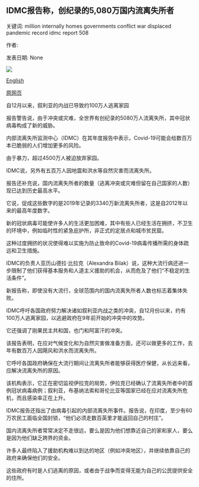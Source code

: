 ## IDMC报告称，创纪录的5,080万国内流离失所者

关键词: million internally homes governments conflict war displaced pandemic record idmc report 508

作者: 

发表日期: None

![](https://ichef.bbci.co.uk/news/1024/branded_news/120E7/production/_111995937_hi061228038.jpg)

[English](Record%2050.8%20million%20internally%20displaced%2C%20IDMC%20report%20says.md)

[原网页](https://www.bbc.com/news/world-52450031)

自12月以来，叙利亚的内战已导致约100万人逃离家园

报告警告说，由于冲突或灾难，全世界有创纪录的5080万人流离失所，其中冠状病毒构成了新的威胁。

内部流离失所监测中心（IDMC）在其年度报告中表示，Covid-19可能会给数百万本已脆弱的人们增加更多的风险。

由于暴力，超过4500万人被迫放弃家园。

IDMC说，另外有五百万人因地震和洪水等自然灾害而流离失所。

报告还补充说，国内流离失所者的数量（逃离冲突或灾难但留在自己国家的人数）现已达到历史最高水平。

它说，促成这些数字的是2019年记录的3340万新流离失所者，这是自2012年以来的最高年度数字。

新的冠状病毒可能使许多人的生活更加困难，其中有些人已经生活在拥挤，不卫生的环境中，例如临时性的紧急庇护所，非正式的定居点和城市贫民窟。

这种过度拥挤的状况使得难以实施为防止致命的Covid-19病毒传播所需的身体疏远和卫生措施。

IDMC的负责人亚历山德拉·比拉克（Alexandra Bilak）说，这种大流行病还进一步限制了他们获得基本服务和人道主义援助的机会，从而危及了他们“不稳定的生活条件”。

新报告称，即使没有大流行，全球范围内的国内流离失所者人数也标志着集体失败。

IDMC呼吁各国政府努力解决诸如叙利亚内战之类的冲突，自12月份以来，约有100万人逃离家园，以逃避政府在9年前开始的冲突中的攻势。

它还强调了刚果民主共和国，也门和阿富汗的冲突。

该报告表明，在应对气候变化和为自然灾害做准备方面，还可以做更多的工作，去年有数百万人因飓风和洪水而流离失所。

它呼吁各国政府确保在大流行期间让流离失所者能够获得医疗保健，从长远来看，应解决流离失所的原因。

该机构表示，它正在密切监视伊拉克的局势，伊拉克已经确认了流离失所者中的首例冠状病毒病例；叙利亚，布基纳法索和哥伦比亚等国家已经在应对流离失所危机，而且感染率正在上升。

IDMC报告还指出了由病毒引起的内部流离失所事件。报告说，在印度，至少有60万农民工面临全国封锁，“他们必须走数百英里才能返回自己的村庄”。

国内流离失所者常常决定不走很远，要么是因为他们想靠近自己的家和家人，要么是因为他们缺乏跨界的资金。

许多人最终陷入了援助机构难以到达的地区（例如冲突地区），并继续依靠自己的政府来确保他们的安全。

这些政府有时是人们逃离的原因，或者由于战争而变得无能为自己的公民提供安全的住所。